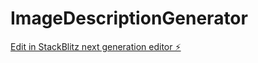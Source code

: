 # ImageDescriptionGenerator

[Edit in StackBlitz next generation editor ⚡️](https://stackblitz.com/~/github.com/PFortin93/ImageDescriptionGenerator)
